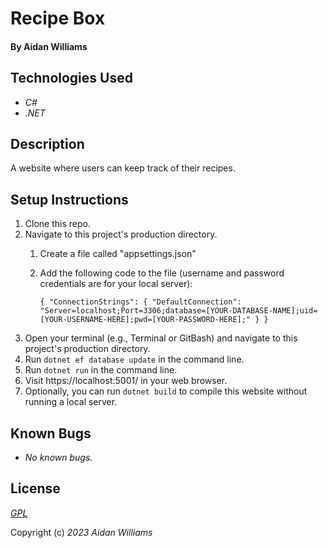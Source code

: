 # Recipe Box

#### By Aidan Williams

## Technologies Used

* _C#_
* _.NET_

## Description

A website where users can keep track of their recipes.

## Setup Instructions

1. Clone this repo.
2. Navigate to this project's production directory.
    1. Create a file called "appsettings.json"
    2. Add the following code to the file (username and password credentials are for your local server):
    
        `{
          "ConnectionStrings": {
            "DefaultConnection": "Server=localhost;Port=3306;database=[YOUR-DATABASE-NAME];uid=[YOUR-USERNAME-HERE];pwd=[YOUR-PASSWORD-HERE];"
          }
        }`
3. Open your terminal (e.g., Terminal or GitBash) and navigate to this project's production directory.
4. Run `dotnet ef database update` in the command line.
5. Run `dotnet run` in the command line.
6. Visit https://localhost:5001/ in your web browser.
7. Optionally, you can run `dotnet build` to compile this website without running a local server.

## Known Bugs

* _No known bugs._

## License

_[GPL](https://en.wikipedia.org/wiki/GNU_General_Public_License)_

Copyright (c) _2023_ _Aidan Williams_